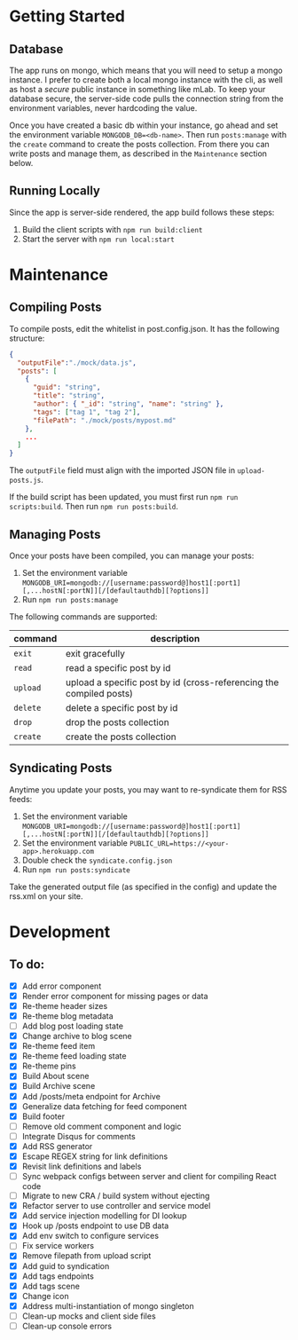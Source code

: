 # Getting Started

## Database
The app runs on mongo, which means that you will need to setup a mongo instance. I prefer to create both a local mongo instance with the cli, as well as host a *secure* public instance in something like mLab. To keep your database secure, the server-side code pulls the connection string from the environment variables, never hardcoding the value.

Once you have created a basic db within your instance, go ahead and set the environment variable `MONGODB_DB=<db-name>`.
Then run `posts:manage` with the `create` command to create the posts collection. From there you can write posts and manage them, as described in the `Maintenance` section below.

## Running Locally
Since the app is server-side rendered, the app build follows these steps:
1. Build the client scripts with `npm run build:client`
2. Start the server with `npm run local:start`

# Maintenance

## Compiling Posts
To compile posts, edit the whitelist in post.config.json. It has the following structure:
```json
{
  "outputFile":"./mock/data.js",
  "posts": [
    {
      "guid": "string",
      "title": "string",
      "author": { "_id": "string", "name": "string" },
      "tags": ["tag 1", "tag 2"],
      "filePath": "./mock/posts/mypost.md"
    },
    ...
  ]
}
```
The `outputFile` field must align with the imported JSON file in `upload-posts.js`.

If the build script has been updated, you must first run `npm run scripts:build`.
Then run `npm run posts:build`.

## Managing Posts
Once your posts have been compiled, you can manage your posts:
1. Set the environment variable `MONGODB_URI=mongodb://[username:password@]host1[:port1][,...hostN[:portN]][/[defaultauthdb][?options]]`
2. Run `npm run posts:manage`


The following commands are supported:

command  | description
-------- | -----------
`exit`   | exit gracefully
`read`   | read a specific post by id
`upload` | upload a specific post by id (cross-referencing the compiled posts)
`delete` | delete a specific post by id
`drop`   | drop the posts collection
`create` | create the posts collection

## Syndicating Posts
Anytime you update your posts, you may want to re-syndicate them for RSS feeds:
1. Set the environment variable `MONGODB_URI=mongodb://[username:password@]host1[:port1][,...hostN[:portN]][/[defaultauthdb][?options]]`
2. Set the environment variable `PUBLIC_URL=https://<your-app>.herokuapp.com`
3. Double check the `syndicate.config.json`
4. Run `npm run posts:syndicate`

Take the generated output file (as specified in the config) and update the rss.xml on your site.


# Development

## To do:
- [x] Add error component  
- [x] Render error component for missing pages or data  
- [x] Re-theme header sizes  
- [x] Re-theme blog metadata  
- [ ] Add blog post loading state  
- [x] Change archive to blog scene  
- [x] Re-theme feed item  
- [x] Re-theme feed loading state  
- [x] Re-theme pins  
- [x] Build About scene  
- [x] Build Archive scene  
- [x] Add /posts/meta endpoint for Archive  
- [x] Generalize data fetching for feed component  
- [x] Build footer  
- [ ] Remove old comment component and logic  
- [ ] Integrate Disqus for comments  
- [x] Add RSS generator  
- [x] Escape REGEX string for link definitions  
- [x] Revisit link definitions and labels  
- [ ] Sync webpack configs between server and client for compiling React code  
- [ ] Migrate to new CRA / build system without ejecting
- [x] Refactor server to use controller and service model  
- [x] Add service injection modelling for DI lookup  
- [x] Hook up /posts endpoint to use DB data  
- [x] Add env switch to configure services  
- [ ] Fix service workers  
- [x] Remove filepath from upload script  
- [x] Add guid to syndication  
- [x] Add tags endpoints  
- [x] Add tags scene  
- [x] Change icon  
- [x] Address multi-instantiation of mongo singleton  
- [ ] Clean-up mocks and client side files
- [ ] Clean-up console errors
